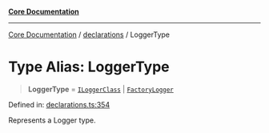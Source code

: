 [**Core Documentation**](../../README.md)

***

[Core Documentation](../../README.md) / [declarations](../README.md) / LoggerType

# Type Alias: LoggerType

> **LoggerType** = [`ILoggerClass`](ILoggerClass.md) \| [`FactoryLogger`](FactoryLogger.md)

Defined in: [declarations.ts:354](https://github.com/stonemjs/core/blob/e2fddc9518734748c09a72d4b4064dd1d4c1288c/src/declarations.ts#L354)

Represents a Logger type.
